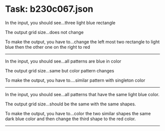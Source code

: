 # Task: b230c067.json

In the input, you should see...three light blue rectangle

The output grid size...does not change

To make the output, you have to...change the left most two rectangle to light blue then the other one on the right to red

---

In the input, you should see...all patterns are blue in color

The output grid size...same but color pattern changes

To make the output, you have to....similar pattern with singleton color

---

In the input, you should see...all patterns that have the same light blue color.

The output grid size...should be the same with the same shapes.

To make the output, you have to...color the two similar shapes the same dark blue color and then change the third shape to the red color.

---

